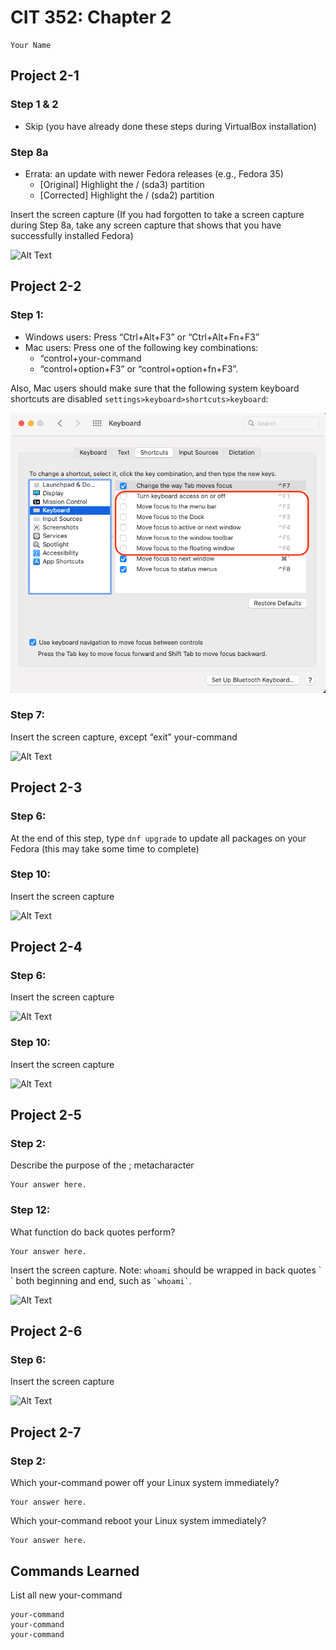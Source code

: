 # CIT 352: Chapter 2 

<!-- TODO -->
```
Your Name
```

## Project 2-1

### Step 1 & 2

- Skip (you have already done these steps during VirtualBox installation)

### Step 8a

- Errata: an update with newer Fedora releases (e.g., Fedora 35)
  - [Original] Highlight the / (sda3) partition
  - [Corrected] Highlight the / (sda2) partition

Insert the screen capture (If you had forgotten to take a screen
capture during Step 8a, take any screen capture that shows
that you have successfully installed Fedora)

<!-- TODO -->
![Alt Text](media/file.png) 

## Project 2-2

### Step 1: 

- Windows users: Press “Ctrl+Alt+F3” or “Ctrl+Alt+Fn+F3”
- Mac users: Press one of the following key combinations:
  - “control+your-command
  - “control+option+F3” or “control+option+fn+F3”.  

Also, Mac users should make sure that the following system
keyboard shortcuts are disabled `settings>keyboard>shortcuts>keyboard`:

![Mac Settings](media/example0.png)

### Step 7: 

Insert the screen capture, except “exit” your-command

<!-- TODO -->
![Alt Text](media/file.png)

## Project 2-3

### Step 6:

At the end of this step, type `dnf upgrade` to update all
packages on your Fedora (this may take some time to complete)

### Step 10: 

Insert the screen capture

<!-- TODO -->
![Alt Text](media/file.png)

## Project 2-4

### Step 6: 

Insert the screen capture

<!-- TODO -->
![Alt Text](media/file.png)

### Step 10: 

Insert the screen capture

<!-- TODO -->
![Alt Text](media/file.png)

## Project 2-5

### Step 2: 

Describe the purpose of the ; metacharacter

<!-- TODO -->
```
Your answer here.
```

### Step 12: 

What function do back quotes perform? 

<!-- TODO -->
```
Your answer here.
```

Insert the screen capture.  Note: `whoami` should be wrapped in
back quotes \` \` both beginning and end, such as `` `whoami` ``.

<!-- TODO -->
![Alt Text](media/file.png)

## Project 2-6

### Step 6:

Insert the screen capture

<!-- TODO -->
![Alt Text](media/file.png)

## Project 2-7

### Step 2:

Which your-command
power off your Linux system immediately?

<!-- TODO -->
```
Your answer here.
```
Which your-command
reboot your Linux system immediately?

<!-- TODO -->
```
Your answer here.
```

## Commands Learned

List all new your-command

<!-- TODO -->
```
your-command
your-command
your-command
```

